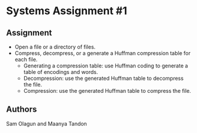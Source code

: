 # Systems Assignment #1

## Assignment

- Open a file or a directory of files.
- Compress, decompress, or a generate a Huffman compression table for each file.
  - Generating a compression table: use Huffman coding to generate a table of encodings and words.
  - Decompression: use the generated Huffman table to decompress the file.
  - Compression: use the generated Huffman table to compress the file.

## Authors

Sam Olagun and Maanya Tandon
